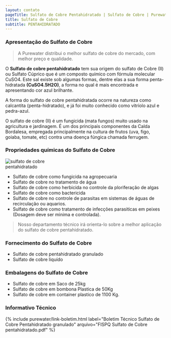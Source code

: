 ```yaml
---
layout: contato
pageTitle: Sulfato de Cobre Pentahidratado | Sulfato de Cobre | Purewater Efluentes
title: Sulfato de Cobre 
subtitle: PENTAHIDRATADO
---
```

### Apresentação do Sulfato de Cobre

>A Purewater distribui o melhor sulfato de cobre do mercado, com melhor preço e qualidade.

O **Sulfato de cobre pentahidratado** tem sua origem do sulfato de Cobre (II) ou Sulfato Cúprico que é um composto químico com fórmula molecular CuSO4. Este sal existe sob algumas formas, dentre elas a sua forma penta-hidratada **(CuSO4.5H2O)**, a forma no qual é mais encontrada e apresentando cor azul brilhante. 

A forma do sulfato de cobre pentahidratada ocorre na natureza como calcantita (penta-hidratado), e já foi muito conhecido como vitríolo azul e pedra-azul.

O sulfato de cobre (II) é um fungicida (mata fungos) muito usado na agricultura e jardinagem. É um dos principais componentes da Calda Bordalesa, empregada principalmente na cultura de frutos (uva, figo, goiaba, tomate, etc) contra uma doença fúngica chamada ferrugem.

### Propriedades químicas do Sulfato de Cobre

 <img class="img-responsive pull-right" style="max-width: 35%;" src="../../website/images/sulfato de cobre.png" alt="sulfato de cobre pentahidratado">
 
- Sulfato de cobre como fungicida na agropecuaria
- Sulfato de cobre no tratamento de água
- Sulfato de cobre como herbicida no controle da ploriferação de algas
- Sulfato de cobre como bactericida 
- Sulfato de cobre no controle de parasitas em sistemas de águas de recirculação ou aquarios.
- Sulfato de cobre como tratamento de infecções parasiticas em peixes (Dosagem deve ser minima e controlada).

> Nosso departamento técnico irá orienta-lo sobre a melhor aplicação do sulfato de cobre pentahidratado.

### Fornecimento do Sulfato de Cobre

- Sulfato de cobre pentahidratado granulado
- Sulfato de cobre liquído

### Embalagens do Sulfato de Cobre

- Sulfato de cobre em Saco de 25kg
- Sulfato de cobre em bombona Plastica de 50Kg
- Sulfato de cobre em container plastico de 1100 Kg.

### Informativo Técnico 

{% include purewater/link-boletim.html 
   label="Boletim Técnico Sulfato de Cobre Pentahidratado granulado" 
   arquivo="FISPQ Sulfato de Cobre pentahidratado.pdf" %}

